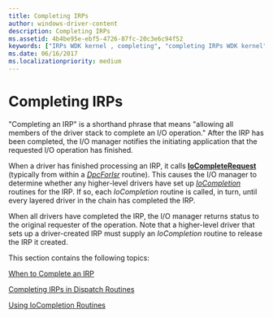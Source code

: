 ```yaml
---
title: Completing IRPs
author: windows-driver-content
description: Completing IRPs
ms.assetid: 4b4be95e-ebf5-4726-87fc-20c3e6c94f52
keywords: ["IRPs WDK kernel , completing", "completing IRPs WDK kernel", "finished IRPs WDK kernel", "I/O WDK kernel , operation completed", "completing IRPs WDK kernel , about completing IRPs"]
ms.date: 06/16/2017
ms.localizationpriority: medium
---
```


# Completing IRPs





"Completing an IRP" is a shorthand phrase that means "allowing all members of the driver stack to complete an I/O operation." After the IRP has been completed, the I/O manager notifies the initiating application that the requested I/O operation has finished.

When a driver has finished processing an IRP, it calls [**IoCompleteRequest**](https://msdn.microsoft.com/library/windows/hardware/ff548343) (typically from within a [*DpcForIsr*](https://msdn.microsoft.com/library/windows/hardware/ff544079) routine). This causes the I/O manager to determine whether any higher-level drivers have set up [*IoCompletion*](https://msdn.microsoft.com/library/windows/hardware/ff548354) routines for the IRP. If so, each *IoCompletion* routine is called, in turn, until every layered driver in the chain has completed the IRP.

When all drivers have completed the IRP, the I/O manager returns status to the original requester of the operation. Note that a higher-level driver that sets up a driver-created IRP must supply an *IoCompletion* routine to release the IRP it created.

This section contains the following topics:

[When to Complete an IRP](when-to-complete-an-irp.md)

[Completing IRPs in Dispatch Routines](completing-irps-in-dispatch-routines.md)

[Using IoCompletion Routines](using-iocompletion-routines.md)

 

 




